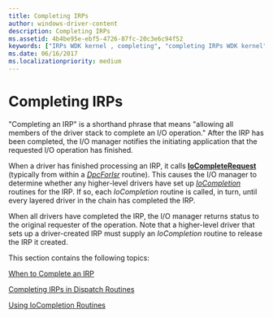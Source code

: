 ```yaml
---
title: Completing IRPs
author: windows-driver-content
description: Completing IRPs
ms.assetid: 4b4be95e-ebf5-4726-87fc-20c3e6c94f52
keywords: ["IRPs WDK kernel , completing", "completing IRPs WDK kernel", "finished IRPs WDK kernel", "I/O WDK kernel , operation completed", "completing IRPs WDK kernel , about completing IRPs"]
ms.date: 06/16/2017
ms.localizationpriority: medium
---
```


# Completing IRPs





"Completing an IRP" is a shorthand phrase that means "allowing all members of the driver stack to complete an I/O operation." After the IRP has been completed, the I/O manager notifies the initiating application that the requested I/O operation has finished.

When a driver has finished processing an IRP, it calls [**IoCompleteRequest**](https://msdn.microsoft.com/library/windows/hardware/ff548343) (typically from within a [*DpcForIsr*](https://msdn.microsoft.com/library/windows/hardware/ff544079) routine). This causes the I/O manager to determine whether any higher-level drivers have set up [*IoCompletion*](https://msdn.microsoft.com/library/windows/hardware/ff548354) routines for the IRP. If so, each *IoCompletion* routine is called, in turn, until every layered driver in the chain has completed the IRP.

When all drivers have completed the IRP, the I/O manager returns status to the original requester of the operation. Note that a higher-level driver that sets up a driver-created IRP must supply an *IoCompletion* routine to release the IRP it created.

This section contains the following topics:

[When to Complete an IRP](when-to-complete-an-irp.md)

[Completing IRPs in Dispatch Routines](completing-irps-in-dispatch-routines.md)

[Using IoCompletion Routines](using-iocompletion-routines.md)

 

 




